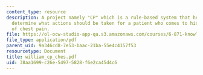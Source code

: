 ```yaml
---
content_type: resource
description: A project namely "CP" which is a rule-based system that helps a doctor
  determine what actions should be taken for a patient who comes to his office complaining
  of chest pain.
file: https://ol-ocw-studio-app-qa.s3.amazonaws.com/courses/6-871-knowledge-based-applications-systems-spring-2005/38aa1699c26e54975828f6e2ca45d4c6_william_cp_ches.pdf
file_type: application/pdf
parent_uid: 9a346cd8-7e53-baac-21ba-55e4c4157f53
resourcetype: Document
title: william_cp_ches.pdf
uid: 38aa1699-c26e-5497-5828-f6e2ca45d4c6
---
```

